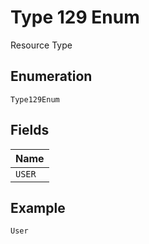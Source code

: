 
# Type 129 Enum

Resource Type

## Enumeration

`Type129Enum`

## Fields

| Name |
|  --- |
| `USER` |

## Example

```
User
```

